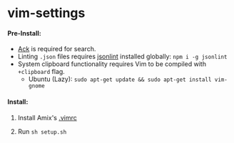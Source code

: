 # vim-settings

#### Pre-Install:
* [Ack](https://beyondgrep.com/install) is required for search.
* Linting `.json` files requires [jsonlint](https://github.com/zaach/jsonlint) installed globally: `npm i -g jsonlint`
* System clipboard functionality requires Vim to be compiled with `+clipboard` flag.
  - Ubuntu (Lazy): `sudo apt-get update && sudo apt-get install vim-gnome`

#### Install:

1. Install Amix's [.vimrc](https://github.com/amix/vimrc)

2. Run `sh setup.sh`
